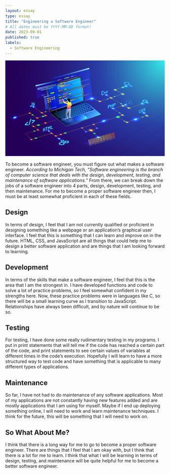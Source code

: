 ```yaml
---
layout: essay
type: essay
title: "Engineering a Software Engineer"
# All dates must be YYYY-MM-DD format!
date: 2023-09-01
published: true
labels:
  - Software Engineering
---
```


<img src="../img/software-engineer.jpeg">

To become a software engineer, you must figure out what makes a software engineer. *According to Michigan Tech, “Software engineering is the branch of computer science that deals with the design, development, testing, and maintenance of software applications.”* From there, we can break down the jobs of a software engineer into 4 parts, design, development, testing, and then maintenance. For me to become a proper software engineer then, I must be at least somewhat proficient in each of these fields. 

## Design

In terms of design, I feel that I am not currently qualified or proficient in designing something like a webpage or an application’s graphical user interface. I feel that this is something that I can learn and improve on in the future. HTML, CSS, and JavaScript are all things that could help me to design a better software application and are things that I am looking forward to learning.

## Development

In terms of the skills that make a software engineer, I feel that this is the area that I am the strongest in. I have developed functions and code to solve a lot of practice problems, so I feel somewhat confident in my strengths here. Now, these practice problems were in languages like C, so there will be a small learning curve as I transition to JavaScript.
Relationships have always been difficult, and by nature will continue to be so.

## Testing

For testing, I have done some really rudimentary testing in my programs. I put in print statements that will tell me if the code has reached a certain part of the code, and print statements to see certain values of variables at different times in the code’s execution. Hopefully I will learn to have a more structured way to test code and have something that is applicable to many different types of applications.

## Maintenance

So far, I have not had to do maintenance of any software applications. Most of my applications are not constantly having new features added and are mostly applications that I am using for myself. Maybe if I end up deploying something online, I will need to work and learn maintenance techniques. I think for the future, this will be something that I will need to work on.

## So What About Me?

I think that there is a long way for me to go to become a proper software engineer. There are things that I feel that I am okay with, but I think that there is a lot for me to learn. I think that what I will be learning in terms of design, testing, and maintenance will be quite helpful for me to become a better software engineer. 
